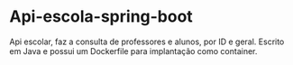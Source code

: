 # Api-escola-spring-boot
Api escolar, faz a consulta de professores e alunos, por ID e geral. Escrito em Java e possui um Dockerfile para implantação como container. 
